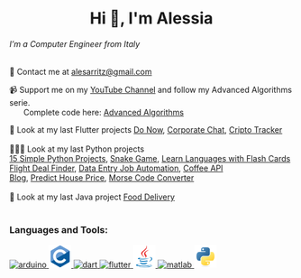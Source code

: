 <h1 align="center">Hi 👋, I'm Alessia</h1>
<h6 align="left">I’m a Computer Engineer from Italy</h6>


📨 Contact me at <a href="alesarritz@gmail.com">alesarritz@gmail.com</a> <br>

📹 Support me on my [YouTube Channel](https://youtu.be/2mza5BtOefU) and follow my Advanced Algorithms serie. 
<br>&emsp;&ensp;&nbsp;Complete code here: [Advanced Algorithms](https://github.com/alesarritz/advanced-algorithms/)

📱 Look at my last Flutter projects 
[Do Now](https://github.com/alesarritz/do-now), 
[Corporate Chat](https://github.com/alesarritz/corporate-chat), 
[Cripto Tracker](https://github.com/alesarritz/crypto-tracker)<br><br>
👩🏻‍💻 Look at my last Python projects <br>
[15 Simple Python Projects](https://github.com/alesarritz/15-simple-python-projects), 
[Snake Game](https://github.com/alesarritz/snake-game), 
[Learn Languages with Flash Cards](https://github.com/alesarritz/learn-languages)<br>
[Flight Deal Finder](https://github.com/alesarritz/flight-deal-finder), 
[Data Entry Job Automation](https://github.com/alesarritz/data-entry-job-automation), 
[Coffee API](https://github.com/alesarritz/coffee-API)<br>
[Blog](https://github.com/alesarritz/alessia-blog), 
[Predict House Price](https://github.com/alesarritz/predict-house-price),
[Morse Code Converter](https://github.com/alesarritz/morse-code-converter)
<br><br>
🌭 Look at my last Java project [Food Delivery](https://github.com/alesarritz/food-delivery) <br><br>

<h3 align="left">Languages and Tools:</h3>
<p align="left"> <a href="https://www.arduino.cc/" target="_blank" rel="noreferrer"> <img src="https://cdn.worldvectorlogo.com/logos/arduino-1.svg" alt="arduino" width="40" height="40"/> </a> <a href="https://www.cprogramming.com/" target="_blank" rel="noreferrer"> <img src="https://raw.githubusercontent.com/devicons/devicon/master/icons/c/c-original.svg" alt="c" width="40" height="40"/> </a> <a href="https://dart.dev" target="_blank" rel="noreferrer"> <img src="https://www.vectorlogo.zone/logos/dartlang/dartlang-icon.svg" alt="dart" width="40" height="40"/> </a> <a href="https://flutter.dev" target="_blank" rel="noreferrer"> <img src="https://www.vectorlogo.zone/logos/flutterio/flutterio-icon.svg" alt="flutter" width="40" height="40"/> </a> <a href="https://www.java.com" target="_blank" rel="noreferrer"> <img src="https://raw.githubusercontent.com/devicons/devicon/master/icons/java/java-original.svg" alt="java" width="40" height="40"/> </a> <a href="https://www.mathworks.com/" target="_blank" rel="noreferrer"> <img src="https://upload.wikimedia.org/wikipedia/commons/2/21/Matlab_Logo.png" alt="matlab" width="40" height="40"/> </a> <a href="https://www.python.org" target="_blank" rel="noreferrer"> <img src="https://raw.githubusercontent.com/devicons/devicon/master/icons/python/python-original.svg" alt="python" width="40" height="40"/> </a> </p>
